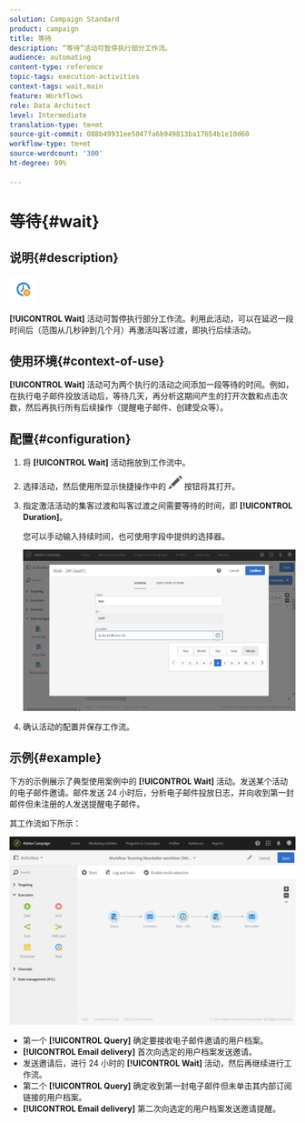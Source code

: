 ```yaml
---
solution: Campaign Standard
product: campaign
title: 等待
description: “等待”活动可暂停执行部分工作流。
audience: automating
content-type: reference
topic-tags: execution-activities
context-tags: wait,main
feature: Workflows
role: Data Architect
level: Intermediate
translation-type: tm+mt
source-git-commit: 088b49931ee5047fa6b949813ba17654b1e10d60
workflow-type: tm+mt
source-wordcount: '300'
ht-degree: 99%

---
```



# 等待{#wait}

## 说明{#description}

![](assets/wait.png)

**[!UICONTROL Wait]** 活动可暂停执行部分工作流。利用此活动，可以在延迟一段时间后（范围从几秒钟到几个月）再激活叫客过渡，即执行后续活动。

## 使用环境{#context-of-use}

**[!UICONTROL Wait]** 活动可为两个执行的活动之间添加一段等待的时间。例如，在执行电子邮件投放活动后，等待几天，再分析这期间产生的打开次数和点击次数，然后再执行所有后续操作（提醒电子邮件、创建受众等）。

## 配置{#configuration}

1. 将 **[!UICONTROL Wait]** 活动拖放到工作流中。
1. 选择活动，然后使用所显示快捷操作中的 ![](assets/edit_darkgrey-24px.png) 按钮将其打开。
1. 指定激活活动的集客过渡和叫客过渡之间需要等待的时间，即 **[!UICONTROL Duration]**。

   您可以手动输入持续时间，也可使用字段中提供的选择器。

   ![](assets/wait_duration.png)

1. 确认活动的配置并保存工作流。

## 示例{#example}

下方的示例展示了典型使用案例中的 **[!UICONTROL Wait]** 活动。发送某个活动的电子邮件邀请。邮件发送 24 小时后，分析电子邮件投放日志，并向收到第一封邮件但未注册的人发送提醒电子邮件。

其工作流如下所示：

![](assets/wait_example_workflow.png)

* 第一个 **[!UICONTROL Query]** 确定要接收电子邮件邀请的用户档案。
* **[!UICONTROL Email delivery]** 首次向选定的用户档案发送邀请。
* 发送邀请后，进行 24 小时的 **[!UICONTROL Wait]** 活动，然后再继续进行工作流。
* 第二个 **[!UICONTROL Query]** 确定收到第一封电子邮件但未单击其内部订阅链接的用户档案。
* **[!UICONTROL Email delivery]** 第二次向选定的用户档案发送邀请提醒。

